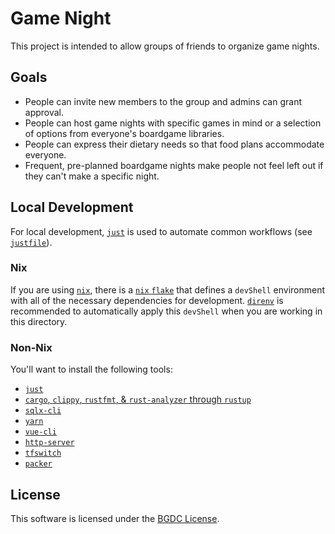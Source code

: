 # Game Night

This project is intended to allow groups of friends to organize game nights.

## Goals

- People can invite new members to the group and admins can grant approval.
- People can host game nights with specific games in mind or a selection of options from everyone's boardgame libraries.
- People can express their dietary needs so that food plans accommodate everyone.
- Frequent, pre-planned boardgame nights make people not feel left out if they can't make a specific night.

## Local Development

For local development, [`just`](https://github.com/casey/just) is used to automate common workflows  (see [`justfile`](./justfile)).

### Nix

If you are using [`nix`](https://nixos.org/), there is a [`nix` `flake`](./flake.nix) that defines a `devShell` environment with all of the necessary dependencies for development. [`direnv`](https://direnv.net/) is recommended to automatically apply this `devShell` when you are working in this directory.

### Non-Nix

You'll want to install the following tools:

- [`just`](https://github.com/casey/just)
- [`cargo`, `clippy`, `rustfmt`, & `rust-analyzer` through `rustup`](https://rustup.rs/)
- [`sqlx-cli`](https://github.com/launchbadge/sqlx/blob/master/sqlx-cli/README.md)
- [`yarn`](https://yarnpkg.com/)
- [`vue-cli`](https://cli.vuejs.org/)
- [`http-server`](https://www.npmjs.com/package/http-server)
- [`tfswitch`](https://tfswitch.warrensbox.com/)
- [`packer`](https://www.packer.io/)

## License

This software is licensed under the [BGDC License](https://twitter.com/scanlime/status/1304825753029107712).
